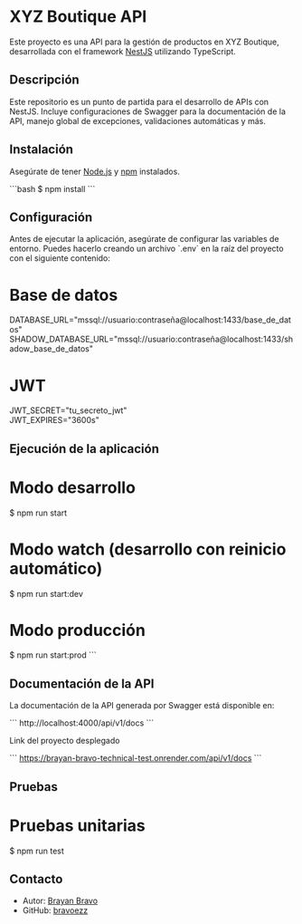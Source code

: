 
# XYZ Boutique API

Este proyecto es una API para la gestión de productos en XYZ Boutique, desarrollada con el framework [NestJS](https://github.com/nestjs/nest) utilizando TypeScript.

## Descripción

Este repositorio es un punto de partida para el desarrollo de APIs con NestJS. Incluye configuraciones de Swagger para la documentación de la API, manejo global de excepciones, validaciones automáticas y más.

## Instalación

Asegúrate de tener [Node.js](https://nodejs.org/) y [npm](https://www.npmjs.com/) instalados.

\`\`\`bash
$ npm install
\`\`\`

## Configuración

Antes de ejecutar la aplicación, asegúrate de configurar las variables de entorno. Puedes hacerlo creando un archivo \`.env\` en la raíz del proyecto con el siguiente contenido:

# Base de datos
DATABASE_URL="mssql://usuario:contraseña@localhost:1433/base_de_datos"
SHADOW_DATABASE_URL="mssql://usuario:contraseña@localhost:1433/shadow_base_de_datos"

# JWT
JWT_SECRET="tu_secreto_jwt"      
JWT_EXPIRES="3600s"

## Ejecución de la aplicación

# Modo desarrollo
$ npm run start

# Modo watch (desarrollo con reinicio automático)
$ npm run start:dev

# Modo producción
$ npm run start:prod
\`\`\`

## Documentación de la API

La documentación de la API generada por Swagger está disponible en:

\`\`\`
http://localhost:4000/api/v1/docs
\`\`\`


Link del proyecto desplegado

\`\`\`
https://brayan-bravo-technical-test.onrender.com/api/v1/docs
\`\`\`


## Pruebas
# Pruebas unitarias
$ npm run test

## Contacto

- Autor: [Brayan Bravo](mailto:bravoezz315@gmail.com)
- GitHub: [bravoezz](https://github.com/bravoezz)